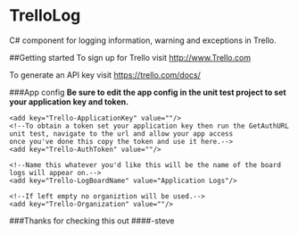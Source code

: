 TrelloLog
=========

C# component for logging information, warning and exceptions in Trello. 

##Getting started
To sign up for Trello visit http://www.Trello.com

To generate an API key visit https://trello.com/docs/

###App config
<b>Be sure to edit the app config in the unit test project to set your application key and token.</b>

    <add key="Trello-ApplicationKey" value=""/>
    <!--To obtain a token set your application key then run the GetAuthURL unit test, navigate to the url and allow your app access
    once you've done this copy the token and use it here.-->
    <add key="Trello-AuthToken" value=""/>

    <!--Name this whatever you'd like this will be the name of the board logs will appear on.-->
    <add key="Trello-LogBoardName" value="Application Logs"/>
    
    <!--If left empty no organiztion will be used.-->
    <add key="Trello-Organization" value=""/>
  
  
  
  ###Thanks for checking this out
  ####-steve
